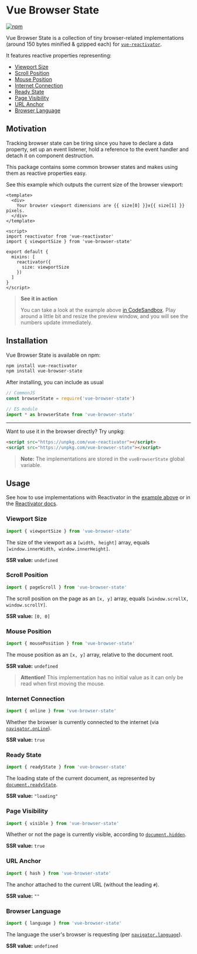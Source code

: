 # Vue Browser State

[![npm](https://badgen.net/npm/v/vue-browser-state)](https://www.npmjs.com/package/vue-browser-state)

Vue Browser State is a collection of tiny browser-related implementations (around 150 bytes minified & gzipped each) for [`vue-reactivator`](https://npmjs.com/package/vue-reactivator).

It features reactive properties representing:

- [Viewport Size](#viewport-size)
- [Scroll Position](#scroll-position)
- [Mouse Position](#mouse-position)
- [Internet Connection](#internet-connection)
- [Ready State](#ready-state)
- [Page Visibility](#page-visibility)
- [URL Anchor](#url-anchor)
- [Browser Language](#browser-language)

## Motivation

Tracking browser state can be tiring since you have to declare a data property, set up an event listener, hold a reference to the event handler and detach it on component destruction.

This package contains some common browser states and makes using them as reactive properties easy.

See this example which outputs the current size of the browser viewport:

```vue
<template>
  <div>
    Your browser viewport dimensions are {{ size[0] }}x{{ size[1] }} pixels.
  </div>
</template>

<script>
import reactivator from 'vue-reactivator'
import { viewportSize } from 'vue-browser-state'

export default {
  mixins: [
    reactivator({
      size: viewportSize
    })
  ]
}
</script>
```

> **See it in action**
>
> You can take a look at the example above [in CodeSandbox](https://codesandbox.io/s/nn5vj1100l). Play around a little bit and resize the preview window, and you will see the numbers update immediately.

## Installation

Vue Browser State is available on npm:

```bash
npm install vue-reactivator
npm install vue-browser-state
```

After installing, you can include as usual

```js
// CommonJS
const browserState = require('vue-browser-state')

// ES module
import * as browserState from 'vue-browser-state'
```

---

Want to use it in the browser directly? Try unpkg:

```html
<script src="https://unpkg.com/vue-reactivator"></script>
<script src="https://unpkg.com/vue-browser-state"></script>
```

> **Note:** The implementations are stored in the `vueBrowserState` global variable.

## Usage

See how to use implementations with Reactivator in the [example above](#motivation) or in the [Reactivator docs](https://github.com/Loilo/vue-reactivator#usage).

### Viewport Size

```js
import { viewportSize } from 'vue-browser-state'
```

The size of the viewport as a `[width, height]` array, equals `[window.innerWidth, window.innerHeight]`.

**SSR value:** `undefined`

### Scroll Position

```js
import { pageScroll } from 'vue-browser-state'
```

The scroll position on the page as an `[x, y]` array, equals `[window.scrollX, window.scrollY]`.

**SSR value:** `[0, 0]`

### Mouse Position

```js
import { mousePosition } from 'vue-browser-state'
```

The mouse position as an `[x, y]` array, relative to the document root.

**SSR value:** `undefined`

> **Attention!** This implementation has no initial value as it can only be read when first moving the mouse.

### Internet Connection

```js
import { online } from 'vue-browser-state'
```

Whether the browser is currently connected to the internet (via [`navigator.onLine`](https://developer.mozilla.org/docs/Web/API/NavigatorOnLine/onLine)).

**SSR value:** `true`

### Ready State

```js
import { readyState } from 'vue-browser-state'
```

The loading state of the current document, as represented by [`document.readyState`](https://developer.mozilla.org/docs/Web/API/Document/readyState).

**SSR value:** `"loading"`

### Page Visibility

```js
import { visible } from 'vue-browser-state'
```

Whether or not the page is currently visible, according to [`document.hidden`](https://developer.mozilla.org/docs/Web/API/Document/hidden).

**SSR value:** `true`

### URL Anchor

```js
import { hash } from 'vue-browser-state'
```

The anchor attached to the current URL (without the leading `#`).

**SSR value:** `""`

### Browser Language

```js
import { language } from 'vue-browser-state'
```

The language the user's browser is requesting (per [`navigator.language`](https://developer.mozilla.org/docs/Web/API/NavigatorLanguage/language)).

**SSR value:** `undefined`
